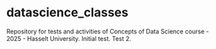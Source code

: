 # datascience_classes
Repository for tests and activities of Concepts of Data Science course - 2025 - Hasselt University. 
Initial test. 
Test 2. 